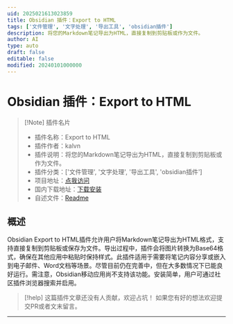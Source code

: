 ```yaml
---
uid: 2025021613023859
title: Obsidian 插件：Export to HTML
tags: ['文件管理', '文字处理', '导出工具', 'obsidian插件']
description: 将您的Markdown笔记导出为HTML，直接复制到剪贴板或作为文件。
author: AI
type: auto
draft: false
editable: false
modified: 20240101000000
---
```


# Obsidian 插件：Export to HTML

> [!Note] 插件名片
> - 插件名称：Export to HTML
> - 插件作者：kalvn
> - 插件说明：将您的Markdown笔记导出为HTML，直接复制到剪贴板或作为文件。
> - 插件分类：['文件管理', '文字处理', '导出工具', 'obsidian插件']
> - 项目地址：[点我访问](https://github.com/kalvn/obsidian-export-to-html)
> - 国内下载地址：[下载安装](https://pkmer.cn/products/plugin/pluginMarket/?export-to-html)
> - 自述文件：[Readme](https://ghproxy.net/https://raw.githubusercontent.com/kalvn/obsidian-export-to-html/main/README.md)



## 概述

Obsidian Export to HTML插件允许用户将Markdown笔记导出为HTML格式，支持直接复制到剪贴板或保存为文件。导出过程中，插件会将图片转换为Base64格式，确保在其他应用中粘贴时保持样式。此插件适用于需要将笔记内容分享或嵌入到电子邮件、Word文档等场景。尽管目前仍在完善中，但在大多数情况下已能良好运行。需注意，Obsidian移动应用尚不支持该功能。安装简单，用户可通过社区插件浏览器搜索并启用。


> [!help] 
> 这篇插件文章还没有人贡献，欢迎占坑！
> 如果您有好的想法欢迎提交PR或者文末留言。
> 

---



